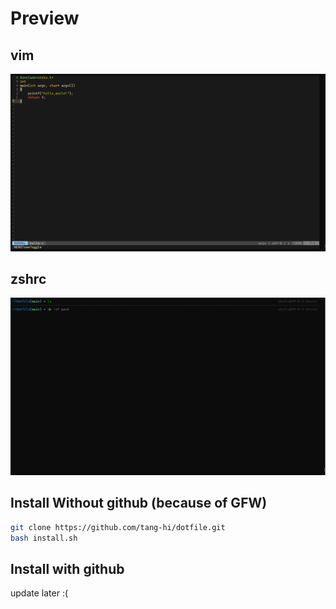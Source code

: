 # Preview
## vim
![Image](img/vim.png)
## zshrc
![Image](img/zsh.png)

## Install Without github (because of GFW)
```sh
git clone https://github.com/tang-hi/dotfile.git
bash install.sh
```

## Install with github

update later :(

